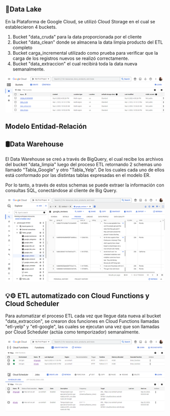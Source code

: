 ## 💾Data Lake

En la Plataforma de Google Cloud, se utilizó Cloud Storage en el cual se establecieron 4 buckets.

1. Bucket "data_cruda" para la data proporcionada por el cliente
2. Bucket "data_clean" donde se almacena la data limpia producto del ETL completo
3. Bucket carga_incremental utilizado como prueba para verificar que la carga de los registros nuevos se realizó correctamente.
4. Bucket "data_extraccion" el cual recibirá toda la data nueva semanalmente.

![Cloud_Storage](../Imagenes/Cloud_Storage.png)

## Modelo Entidad-Relación

## 🛢️​Data Warehouse

El Data Warehouse se creó a través de BigQuery, el cual recibe los archivos del bucket "data_limpia" luego del proceso ETL retornando 2 schemas uno llamado "Tabla_Google" y otro "Tabla_Yelp". De los cuales cada uno de ellos está conformado por las distintas tablas expresadas en el modelo ER.

Por lo tanto, a través de estos schemas se puede extraer la información con consultas SQL, conectándose al cliente de Big Query.

![BigQuery](../Imagenes/BigQuery.png)

## 💡⚙️ ETL automatizado con Cloud Functions y Cloud Scheduler

Para automatizar el proceso ETL cada vez que llegue data nueva al bucket "data_extraccion", se crearon dos funciones en Cloud Functions llamadas "etl-yelp" y "etl-google", las cuales se ejecutan una vez que son llamadas por Cloud Scheduler (actúa como temporizador) semanalmente.

![Cloud_Functions](../Imagenes/Cloud_Functions.png)

![Google_Scheluder](../Imagenes/Google_Scheluder.png)
